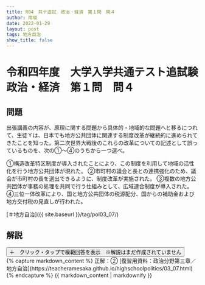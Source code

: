 ```yaml
---
title: R04　共テ追試　政治・経済　第１問　問４
author: 雨坂
date: 2022-01-29
layout: post
tags: 地方自治
show_title: false
---
```

  
# 令和四年度　大学入学共通テスト追試験　政治・経済　第１問　問４  
  
## 問題  
出張講義の内容が、原理に関する問題から具体的・地域的な問題へと移るにつれて、生徒Ｙは、日本でも地方公共団体に関連する制度改革が継続的に進められてきたことを知った。第二次世界大戦後のこれらの改革についての記述として誤っているものを、次の①〜④のうちから一つ選べ。

①構造改革特区制度が導入されたことにより、この制度を利用して地域の活性化を行う地方公共団体が現れた。
②市町村の議会と長との連携強化のため、議会が市町村の長を選出できるように、制度改革が実施された。
③複数の地方公共団体が事務の処理を共同で行う仕組みとして、広域連合制度が導入された。
④三位一体改革により、国と地方公共団体の税源配分、国からの補助金および地方交付税の見直しが行われた。
  
[＃地方自治]({{ site.baseurl }}/tag/pol03_07/)  
  
## 解説  
<div class="collapsible">
  <button class="collapsible-button">＋　クリック・タップで模範回答を表示　※解説はまだ作成されていません</button>
  <div class="collapsible-content">
    {% capture markdown_content %}
正解：②  
[復習用資料：政治分野第三章／地方自治](https://teacheramesaka.github.io/highschoolpolitics/03_07.html)  
    {% endcapture %}
    {{ markdown_content | markdownify }}
  </div>
</div>